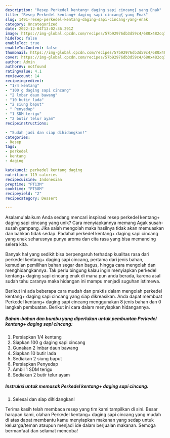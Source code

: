 ```yaml
---
description: "Resep Perkedel kentang+ daging sapi cincang{ yang Enak"
title: "Resep Perkedel kentang+ daging sapi cincang{ yang Enak"
slug: 1491-resep-perkedel-kentang-daging-sapi-cincang-yang-enak
category: Uncategorized
date: 2022-12-04T13:02:36.291Z
image: https://img-global.cpcdn.com/recipes/57b92976db3d59c4/680x482cq70/perkedel-kentang-daging-sapi-cincang-foto-resep-utama.jpg
hideToc: false
enableToc: true
enableTocContent: false
thumbnail: https://img-global.cpcdn.com/recipes/57b92976db3d59c4/680x482cq70/perkedel-kentang-daging-sapi-cincang-foto-resep-utama.jpg
cover: https://img-global.cpcdn.com/recipes/57b92976db3d59c4/680x482cq70/perkedel-kentang-daging-sapi-cincang-foto-resep-utama.jpg
author: Admin
authorAv: notfound
ratingvalue: 4.1
reviewcount: 14
recipeingredient:
- "1/4 kentang"
- "100 g daging sapi cincang"
- "2 lmbar daun bawang"
- "10 butir lada"
- "2 siung baput"
- " Penyedap"
- "1 SDM terigu"
- "2 butir telur ayam"
recipeinstructions:

- "Sudah jadi dan siap dihidangkan!"
categories:
- Resep
tags:
- perkedel
- kentang
- daging

katakunci: perkedel kentang daging 
nutrition: 119 calories
recipecuisine: Indonesian
preptime: "PT13M"
cooktime: "PT58M"
recipeyield: "2"
recipecategory: Dessert

---
```



Asalamu'alaikum Anda sedang mencari inspirasi resep perkedel kentang+ daging sapi cincang yang unik? Cara menyiapkannya memang Agak susah-susah gampang. Jika salah mengolah maka hasilnya tidak akan memuaskan dan bahkan tidak sedap. Padahal perkedel kentang+ daging sapi cincang yang enak seharusnya punya aroma dan cita rasa yang bisa memancing selera kita.


Banyak hal yang sedikit bisa berpengaruh terhadap kualitas rasa dari perkedel kentang+ daging sapi cincang, pertama dari jenis bahan, kemudian pemilihan bahan segar dan bagus, hingga cara mengolah dan menghidangkannya. Tak perlu bingung kalau ingin menyiapkan perkedel kentang+ daging sapi cincang enak di mana pun anda berada, karena asal sudah tahu caranya maka hidangan ini mampu menjadi suguhan istimewa.




Berikut ini ada beberapa cara mudah dan praktis dalam mengolah perkedel kentang+ daging sapi cincang yang siap dikreasikan. Anda dapat membuat Perkedel kentang+ daging sapi cincang menggunakan 8 jenis bahan dan 0 langkah pembuatan. Berikut ini cara dalam menyiapkan hidangannya.

<!--inarticleads1-->

##### Bahan-bahan dan bumbu yang diperlukan untuk pembuatan Perkedel kentang+ daging sapi cincang:

1. Persiapkan 1/4 kentang
1. Siapkan 100 g daging sapi cincang
1. Gunakan 2 lmbar daun bawang
1. Siapkan 10 butir lada
1. Sediakan 2 siung baput
1. Persiapkan  Penyedap
1. Ambil 1 SDM terigu
1. Sediakan 2 butir telur ayam




<!--inarticleads2-->

##### Instruksi untuk memasak Perkedel kentang+ daging sapi cincang:


1. Selesai dan siap dihidangkan!



Terima kasih telah membaca resep yang tim kami tampilkan di sini. Besar harapan kami, olahan Perkedel kentang+ daging sapi cincang yang mudah di atas dapat membantu kamu menyiapkan makanan yang sedap untuk keluarga/teman ataupun menjadi ide dalam berjualan makanan. Semoga bermanfaat dan selamat mencoba!
